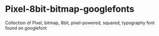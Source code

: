 # Pixel-8bit-bitmap-googlefonts
Collection of Pixel, bitmap, 8bit, pixel-powered, squared,  typography font found on googlefont
